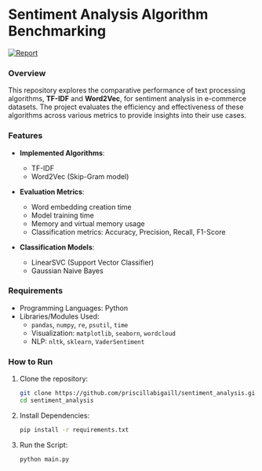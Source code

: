 # Sentiment Analysis Algorithm Benchmarking  

[![Report](https://img.shields.io/badge/Report-Read-blue?logo=microsoft-word)](https://drive.google.com/file/d/1r7osbLJ7ZBkMASbXUtOhME_GEOy1cNjd/view?usp=sharing)

### Overview  
This repository explores the comparative performance of text processing algorithms, **TF-IDF** and **Word2Vec**, for sentiment analysis in e-commerce datasets. The project evaluates the efficiency and effectiveness of these algorithms across various metrics to provide insights into their use cases.  

### Features  
- **Implemented Algorithms**:  
  - TF-IDF  
  - Word2Vec (Skip-Gram model)  

- **Evaluation Metrics**:  
  - Word embedding creation time  
  - Model training time  
  - Memory and virtual memory usage  
  - Classification metrics: Accuracy, Precision, Recall, F1-Score  

- **Classification Models**:  
  - LinearSVC (Support Vector Classifier)  
  - Gaussian Naive Bayes  

### Requirements  
- Programming Languages: Python  
- Libraries/Modules Used:  
  - `pandas`, `numpy`, `re`, `psutil`, `time`  
  - Visualization: `matplotlib`, `seaborn`, `wordcloud`  
  - NLP: `nltk`, `sklearn`, `VaderSentiment`  

### How to Run  
1. Clone the repository:  
   ```bash
   git clone https://github.com/priscillabigaill/sentiment_analysis.git
   cd sentiment_analysis
   ```

2. Install Dependencies:   
   ```bash
   pip install -r requirements.txt
   ```  

3. Run the Script:  
   ```bash
   python main.py
   ```  
